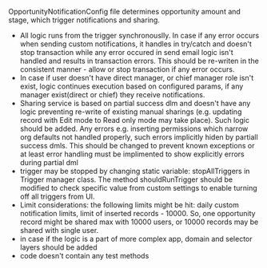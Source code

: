 OpportunityNotificationConfig file determines opportunity amount and stage, which trigger notifications and sharing.
- All logic runs from the trigger synchronouslly. In case if any error occurs when sending custom notifications, it handles in try/catch and doesn't stop transaction while any error occured in send email logic isn't handled and results in transaction errors. This should be re-writen in the consistent manner - allow or stop transaction if any error occurs. 
- In case if user doesn't have direct manager, or chief manager role isn't exist, logic continues execution based on configured params, if any manager exist(direct or chief) they receive notifications.
- Sharing service is based on partial success dlm and doesn't have any logic preventing re-write of existing manual sharings (e.g. updating record with Edit mode to Read only mode may take place). Such logic should be added. Any errors e.g. inserting permissions which narrow org defaults not handled properly, such errors implicitly hiden by partiall success dmls. This should be changed to prevent known exceptions or at least error handling must be implimented to show explicitly errors during partial dml
- trigger may be stopped by changing static variable: stopAllTriggers in Trigger manager class. The method shouldRunTrigger should be modified to check specific value from custom settings to enable turning off all triggers from UI.
- Limit considerations: the following limits might be hit: daily custom notification limits, limit of inserted records - 10000. So, one opportunity record might be shared max with 10000 users, or 10000 records may be shared with single user.
- in case if the logic is a part of more complex app, domain and selector layers should be added
- code doesn't contain any test methods  

 

